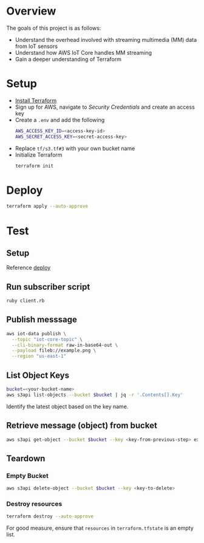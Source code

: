 # Overview

The goals of this project is as follows:
- Understand the overhead involved with streaming multimedia (MM) data from IoT sensors
- Understand how AWS IoT Core handles MM streaming
- Gain a deeper understanding of Terraform

# Setup

- [Install Terraform](https://developer.hashicorp.com/terraform/tutorials/aws-get-started/install-cli)
- Sign up for AWS, navigate to _Security Credentials_ and create an access key
- Create a `.env` and add the following
  ```bash
  AWS_ACCESS_KEY_ID=<access-key-id>
  AWS_SECRET_ACCESS_KEY=<secret-access-key>
  ```
- Replace `tf/s3.tf#3` with your own bucket name
- Initialize Terraform
  ```bash
  terraform init
  ```

# Deploy

```bash
terraform apply --auto-approve
```

# Test

## Setup

Reference [deploy](#deploy)

## Run subscriber script

```bash
ruby client.rb
```

## Publish messsage

```bash
aws iot-data publish \
  --topic "iot-core-topic" \
  --cli-binary-format raw-in-base64-out \
  --payload fileb://example.png \
  --region "us-east-1"
```

## List Object Keys

```bash
bucket=<your-bucket-name>
aws s3api list-objects --bucket $bucket | jq -r '.Contents[].Key'
```
Identify the latest object based on the key name.

## Retrieve message (object) from bucket

```bash
aws s3api get-object --bucket $bucket --key <key-from-previous-step> example.png
```

## Teardown

### Empty Bucket

```bash
aws s3api delete-object --bucket $bucket --key <key-to-delete>
```

### Destroy resources

```bash
terraform destroy --auto-approve
```

For good measure, ensure that `resources` in `terraform.tfstate` is an empty list.
